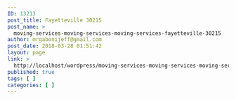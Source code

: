 ```yaml
---
ID: 13213
post_title: Fayetteville 30215
post_name: >
  moving-services-moving-services-moving-services-fayetteville-30215
author: mrgabonijeff@gmail.com
post_date: 2018-03-28 01:51:42
layout: page
link: >
  http://localhost/wordpress/moving-services-moving-services-moving-services-fayetteville-30215/
published: true
tags: [ ]
categories: [ ]
---
```


